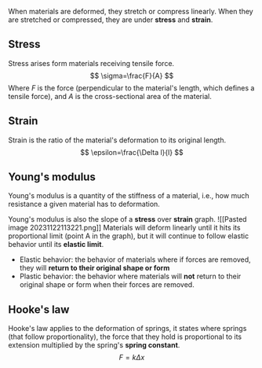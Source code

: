 When materials are deformed, they stretch or compress linearly. When they are stretched or compressed, they are under **stress** and **strain**. 

## Stress
Stress arises form materials receiving tensile force.
$$
\sigma=\frac{F}{A}
$$
Where $F$ is the force (perpendicular to the material's length, which defines a tensile force), and $A$ is the cross-sectional area of the material.
## Strain
Strain is the ratio of the material's deformation to its original length.
$$
\epsilon=\frac{\Delta l}{l}
$$
## Young's modulus
Young's modulus is a quantity of the stiffness of a material, i.e., how much resistance a given material has to deformation.

Young's modulus is also the slope of a **stress** over **strain** graph.
![[Pasted image 20231122113221.png]]
Materials will deform linearly until it hits its proportional limit (point A in the graph), but it will continue to follow elastic behavior until its **elastic limit**.
* Elastic behavior: the behavior of materials where if forces are removed, they will **return to their original shape or form**
* Plastic behavior: the behavior where materials will **not** return to their original shape or form when their forces are removed.

## Hooke's law
Hooke's law applies to the deformation of springs, it states where springs (that follow proportionality), the force that they hold is proportional to its extension multiplied by the spring's **spring constant**.
$$
F=k\Delta x
$$

